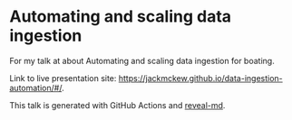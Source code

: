 # Automating and scaling data ingestion

For my talk at about Automating and scaling data ingestion for boating.

Link to live presentation site: <https://jackmckew.github.io/data-ingestion-automation/#/>.

This talk is generated with GitHub Actions and [reveal-md](https://github.com/webpro/reveal-md).
